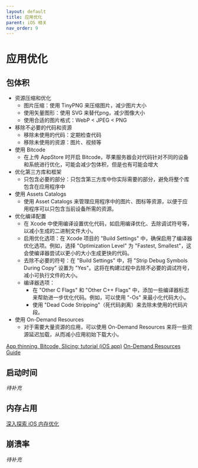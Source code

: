 ```yaml
---
layout: default
title: 应用优化
parent: iOS 相关
nav_order: 9
---
```


# 应用优化

## 包体积

- 资源压缩和优化
  - 图片压缩：使用 TinyPNG 来压缩图片，减少图片大小
  - 使用矢量图形：使用 SVG 来替代png，减少图像大小
  - 使用合适的图片格式：WebP < JPEG < PNG
- 移除不必要的代码和资源
  - 移除未使用的代码：定期检查代码
  - 移除未使用的资源：图片、视频等
- 使用 Bitcode
  - 在上传 AppStore 时开启 Bitcode，苹果服务器会对代码针对不同的设备和系统进行优化，可能会减少包体积，但是也有可能会增大
- 优化第三方库和框架
  - 只包含必要的部分：只包含第三方库中你实际需要的部分，避免将整个库包含在应用程序中
- 使用 Assets Catalogs
  - 使用 Asset Catalogs 来管理应用程序中的图片、图标等资源，以便于应用程序可以只包含当前设备所需的资源。
- 优化编译配置
  - 在 Xcode 中使用编译设置优化代码，如启用编译优化、去除调试符号等，以减小生成的二进制文件大小。
  - 启用优化选项：在 Xcode 项目的 "Build Settings" 中，确保启用了编译器优化选项。例如，选择 "Optimization Level" 为 "Fastest, Smallest"，这会使编译器尝试以更小的大小生成更快的代码。
  - 去除不必要的符号：在 "Build Settings" 中，将 "Strip Debug Symbols During Copy" 设置为 "Yes"。这将在构建过程中去除不必要的调试符号，减小可执行文件的大小。
  - 编译器选项：
    - 在 "Other C Flags" 和 "Other C++ Flags" 中，添加一些编译器标志来帮助进一步优化代码。例如，可以使用 "-Os" 来最小化代码大小。
    - 使用 "Dead Code Stripping"（死代码剥离）来去除未使用的代码片段。
- 使用 On-Demand Resources
  - 对于需要大量资源的应用，可以使用 On-Demand Resources 来将一些资源延迟加载，从而减小应用初始下载大小。


[App thinning, Bitcode, Slicing: tutorial (iOS app)](https://ankur-s20.medium.com/implementing-app-thinning-in-your-project-step-by-step-tutorial-ios-app-b3cfd139896d)
[On-Demand Resources Guide](https://developer.apple.com/library/archive/documentation/FileManagement/Conceptual/On_Demand_Resources_Guide/index.html#//apple_ref/doc/uid/TP40015083-CH2-SW1)


## 启动时间

*待补充*

## 内存占用

[深入探索 iOS 内存优化](https://juejin.cn/post/6864492188404088846)

## 崩溃率

*待补充*